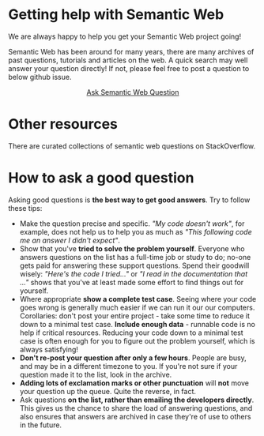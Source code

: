 # Getting help with Semantic Web

We are always happy to help you get your Semantic Web project going!

Semantic Web has been around for many years, there are many archives of past questions, tutorials and articles on the web. A quick search may well answer your question directly! If not, please feel free to post a question to below github issue.

<center>
<a class="btn btn-danger" target="_blank" href="https://github.com/magizbox/semantic_web/issues/1">
    Ask Semantic Web Question <i class="fa fa-question"></i>
</a>
</center>

# Other resources
There are curated collections of semantic web questions on StackOverflow.

# How to ask a good question

Asking good questions is **the best way to get good answers**. Try to follow these tips:

* Make the question precise and specific. *"My code doesn't work"*, for example, does not help us to help you as much as *"This following code me an answer I didn't expect"*.
* Show that you've **tried to solve the problem yourself**. Everyone who answers questions on the list has a full-time job or study to do; no-one gets paid for answering these support questions. Spend their goodwill wisely: *"Here's the code I tried..."* or *"I read in the documentation that ..."* shows that you've at least made some effort to find things out for yourself.
* Where appropriate **show a complete test case**. Seeing where your code goes wrong is generally much easier if we can run it our our computers. Corollaries: don't post your entire project - take some time to reduce it down to a minimal test case. **Include enough data** - runnable code is no help if critical resources. Reducing your code down to a minimal test case is often enough for you to figure out the problem yourself, which is always satisfying!
* **Don't re-post your question after only a few hours**. People are busy, and may be in a different timezone to you. If you're not sure if your question made it to the list, look in the archive.
* **Adding lots of exclamation marks or other punctuation** will **not** move your question up the queue. Quite the reverse, in fact.
* Ask questions **on the list, rather than emailing the developers directly**. This gives us the chance to share the load of answering questions, and also ensures that answers are archived in case they're of use to others in the future.